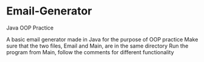 # Email-Generator
Java OOP Practice

A basic email generator made in Java for the purpose of OOP practice
Make sure that the two files, Email and Main, are in the same directory
Run the program from Main, follow the comments for different functionality
